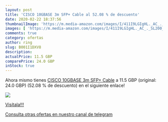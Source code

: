 ```yaml
---
layout: post
title: 'CISCO 10GBASE 3m SFP+ Cable al 52.08 % de descuento'
date: 2020-02-22 18:37:56
thumbnailImage: 'https://m.media-amazon.com/images/I/411I9LGIgHL._AC_._SL200_.jpg'
images: [ 'https://m.media-amazon.com/images/I/411I9LGIgHL._AC_._SL200_.jpg' ]
comments: true
category: ofertas
author: ring
slug: B001I1DXV8
description:
actualPrice: 11.5 GBP
comparePrice: 24.0 GBP
inStock: true
---
```


Ahora mismo tienes [CISCO 10GBASE 3m SFP+ Cable](https://www.amazon.com/dp/B001I1DXV8/?tag=redken08-20) a 11.5 GBP (original: 24.0 GBP) (52.08 %  de descuento) en el siguiente enlace!

[![](https://m.media-amazon.com/images/I/411I9LGIgHL._AC_._SL200_.jpg)](https://www.amazon.com/dp/B001I1DXV8/?tag=redken08-20)

[Visítala!!!](https://www.amazon.com/dp/B001I1DXV8/?tag=redken08-20)

[Consulta otras ofertas en nuestro canal de telegram](https://t.me/s/ofertas25)
